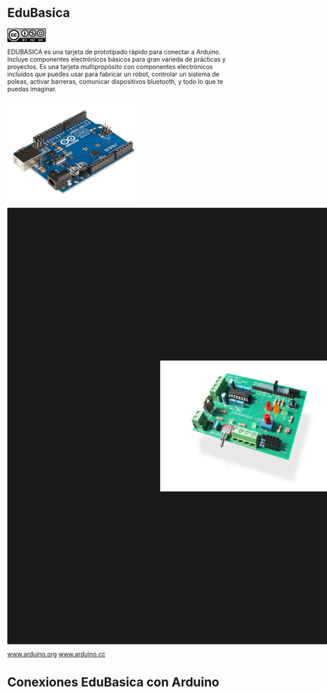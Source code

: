 # EduBasica
<a href="" target="_blank"><img width="88" height="31" border="0" align="center" src="img/88x31.png "/></a>

EDUBASICA es una tarjeta de prototipado rápido para conectar a Arduino. Incluye componentes electrónicos básicos para gran varieda de prácticas y proyectos. Es una tarjeta multipropósito con componentes electrónicos incluidos que puedes usar para fabricar un robot, controlar un sistema de poleas, activar barreras, comunicar dispositivos bluetooth, y todo lo que te puedas imaginar.

<a href="" target="_blank"><img width="300" height="250" border="0" align="center" src="img/Arduino_Uno_-_R3.jpg "/></a>
<a href="" target="_blank"><img width="450" height="300" border="350" align="center" src="img/edubasica01.jpg  "/></a>

www.arduino.org  www.arduino.cc

# Conexiones EduBasica con Arduino
